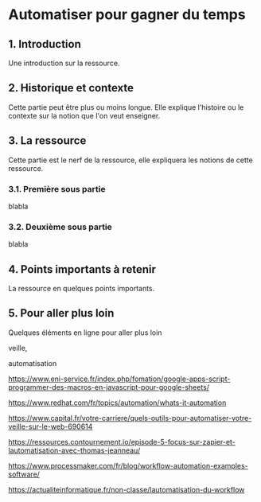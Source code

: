 # Automatiser pour gagner du temps

## 1. Introduction
Une introduction sur la ressource.

## 2. Historique et contexte
Cette partie peut être plus ou moins longue. Elle explique l'histoire ou le contexte sur la notion que l'on veut enseigner.

## 3. La ressource
Cette partie est le nerf de la ressource, elle expliquera les notions de cette ressource.

### 3.1. Première sous partie
blabla

### 3.2. Deuxième sous partie
blabla

## 4. Points importants à retenir
La ressource en quelques points importants.

## 5. Pour aller plus loin
Quelques éléments en ligne pour aller plus loin



veille, 

automatisation 

https://www.eni-service.fr/index.php/fomation/google-apps-script-programmer-des-macros-en-javascript-pour-google-sheets/

https://www.redhat.com/fr/topics/automation/whats-it-automation

https://www.capital.fr/votre-carriere/quels-outils-pour-automatiser-votre-veille-sur-le-web-690614

https://ressources.contournement.io/episode-5-focus-sur-zapier-et-lautomatisation-avec-thomas-jeanneau/

https://www.processmaker.com/fr/blog/workflow-automation-examples-software/

https://actualiteinformatique.fr/non-classe/lautomatisation-du-workflow
